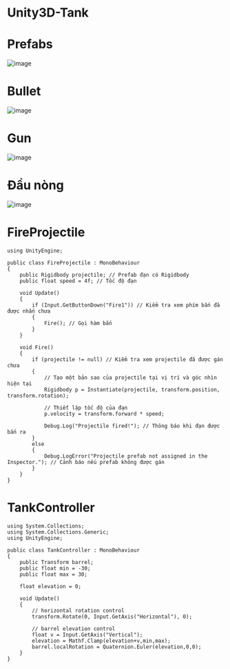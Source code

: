 # Unity3D-Tank
# Prefabs
![image](https://github.com/user-attachments/assets/c175dd2d-42be-4bc2-a54a-6810c42f95be)
# Bullet
![image](https://github.com/user-attachments/assets/b3464611-fa37-4634-a1b0-7227ae6cfebd)
# Gun
![image](https://github.com/user-attachments/assets/8188d935-859a-4535-a788-01e87b89e224)
# Đầu nòng
![image](https://github.com/user-attachments/assets/9b7f3e6c-28dd-4bd5-8894-9e3be9498f2c)

# FireProjectile
~~~
using UnityEngine;

public class FireProjectile : MonoBehaviour
{
    public Rigidbody projectile; // Prefab đạn có Rigidbody
    public float speed = 4f; // Tốc độ đạn

    void Update()
    {
        if (Input.GetButtonDown("Fire1")) // Kiểm tra xem phím bắn đã được nhấn chưa
        {
            Fire(); // Gọi hàm bắn
        }
    }

    void Fire()
    {
        if (projectile != null) // Kiểm tra xem projectile đã được gán chưa
        {
            // Tạo một bản sao của projectile tại vị trí và góc nhìn hiện tại
            Rigidbody p = Instantiate(projectile, transform.position, transform.rotation);

            // Thiết lập tốc độ của đạn
            p.velocity = transform.forward * speed;

            Debug.Log("Projectile fired!"); // Thông báo khi đạn được bắn ra
        }
        else
        {
            Debug.LogError("Projectile prefab not assigned in the Inspector."); // Cảnh báo nếu prefab không được gán
        }
    }
}
~~~
# TankController
~~~
using System.Collections;
using System.Collections.Generic;
using UnityEngine;

public class TankController : MonoBehaviour
{
    public Transform barrel;
    public float min = -30;
    public float max = 30;

    float elevation = 0;

    void Update()
    {
        // horizontal rotation control
        transform.Rotate(0, Input.GetAxis("Horizontal"), 0);

        // barrel elevation control
        float v = Input.GetAxis("Vertical");
        elevation = Mathf.Clamp(elevation+v,min,max);
        barrel.localRotation = Quaternion.Euler(elevation,0,0);
    }
}

~~~


